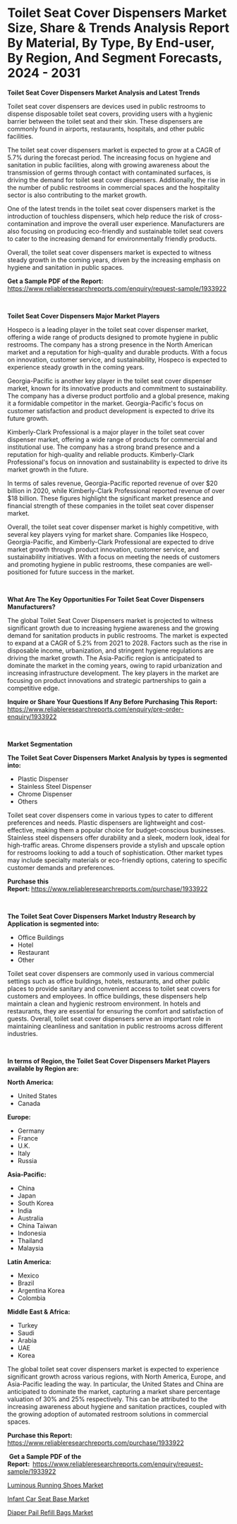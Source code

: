 <p><h1>Toilet Seat Cover Dispensers Market Size, Share & Trends Analysis Report By Material, By Type, By End-user, By Region, And Segment Forecasts, 2024 - 2031</h1></p><p><strong>Toilet Seat Cover Dispensers Market Analysis and Latest Trends</strong></p>
<p><p>Toilet seat cover dispensers are devices used in public restrooms to dispense disposable toilet seat covers, providing users with a hygienic barrier between the toilet seat and their skin. These dispensers are commonly found in airports, restaurants, hospitals, and other public facilities.</p><p>The toilet seat cover dispensers market is expected to grow at a CAGR of 5.7% during the forecast period. The increasing focus on hygiene and sanitation in public facilities, along with growing awareness about the transmission of germs through contact with contaminated surfaces, is driving the demand for toilet seat cover dispensers. Additionally, the rise in the number of public restrooms in commercial spaces and the hospitality sector is also contributing to the market growth.</p><p>One of the latest trends in the toilet seat cover dispensers market is the introduction of touchless dispensers, which help reduce the risk of cross-contamination and improve the overall user experience. Manufacturers are also focusing on producing eco-friendly and sustainable toilet seat covers to cater to the increasing demand for environmentally friendly products.</p><p>Overall, the toilet seat cover dispensers market is expected to witness steady growth in the coming years, driven by the increasing emphasis on hygiene and sanitation in public spaces.</p></p>
<p><strong>Get a Sample PDF of the Report:&nbsp;</strong> <a href="https://www.reliableresearchreports.com/enquiry/request-sample/1933922">https://www.reliableresearchreports.com/enquiry/request-sample/1933922</a></p>
<p>&nbsp;</p>
<p><strong>Toilet Seat Cover Dispensers Major Market Players</strong></p>
<p><p>Hospeco is a leading player in the toilet seat cover dispenser market, offering a wide range of products designed to promote hygiene in public restrooms. The company has a strong presence in the North American market and a reputation for high-quality and durable products. With a focus on innovation, customer service, and sustainability, Hospeco is expected to experience steady growth in the coming years.</p><p>Georgia-Pacific is another key player in the toilet seat cover dispenser market, known for its innovative products and commitment to sustainability. The company has a diverse product portfolio and a global presence, making it a formidable competitor in the market. Georgia-Pacific's focus on customer satisfaction and product development is expected to drive its future growth.</p><p>Kimberly-Clark Professional is a major player in the toilet seat cover dispenser market, offering a wide range of products for commercial and institutional use. The company has a strong brand presence and a reputation for high-quality and reliable products. Kimberly-Clark Professional's focus on innovation and sustainability is expected to drive its market growth in the future.</p><p>In terms of sales revenue, Georgia-Pacific reported revenue of over $20 billion in 2020, while Kimberly-Clark Professional reported revenue of over $18 billion. These figures highlight the significant market presence and financial strength of these companies in the toilet seat cover dispenser market.</p><p>Overall, the toilet seat cover dispenser market is highly competitive, with several key players vying for market share. Companies like Hospeco, Georgia-Pacific, and Kimberly-Clark Professional are expected to drive market growth through product innovation, customer service, and sustainability initiatives. With a focus on meeting the needs of customers and promoting hygiene in public restrooms, these companies are well-positioned for future success in the market.</p></p>
<p>&nbsp;</p>
<p><strong>What Are The Key Opportunities For Toilet Seat Cover Dispensers Manufacturers?</strong></p>
<p><p>The global Toilet Seat Cover Dispensers market is projected to witness significant growth due to increasing hygiene awareness and the growing demand for sanitation products in public restrooms. The market is expected to expand at a CAGR of 5.2% from 2021 to 2028. Factors such as the rise in disposable income, urbanization, and stringent hygiene regulations are driving the market growth. The Asia-Pacific region is anticipated to dominate the market in the coming years, owing to rapid urbanization and increasing infrastructure development. The key players in the market are focusing on product innovations and strategic partnerships to gain a competitive edge.</p></p>
<p><strong>Inquire or Share Your Questions If Any Before Purchasing This Report:</strong> <a href="https://www.reliableresearchreports.com/enquiry/pre-order-enquiry/1933922">https://www.reliableresearchreports.com/enquiry/pre-order-enquiry/1933922</a></p>
<p>&nbsp;</p>
<p><strong>Market Segmentation</strong></p>
<p><strong>The Toilet Seat Cover Dispensers Market Analysis by types is segmented into:</strong></p>
<p><ul><li>Plastic Dispenser</li><li>Stainless Steel Dispenser</li><li>Chrome Dispenser</li><li>Others</li></ul></p>
<p><p>Toilet seat cover dispensers come in various types to cater to different preferences and needs. Plastic dispensers are lightweight and cost-effective, making them a popular choice for budget-conscious businesses. Stainless steel dispensers offer durability and a sleek, modern look, ideal for high-traffic areas. Chrome dispensers provide a stylish and upscale option for restrooms looking to add a touch of sophistication. Other market types may include specialty materials or eco-friendly options, catering to specific customer demands and preferences.</p></p>
<p><strong>Purchase this Report:&nbsp;</strong><a href="https://www.reliableresearchreports.com/purchase/1933922">https://www.reliableresearchreports.com/purchase/1933922</a></p>
<p>&nbsp;</p>
<p><strong>The Toilet Seat Cover Dispensers Market Industry Research by Application is segmented into:</strong></p>
<p><ul><li>Office Buildings</li><li>Hotel</li><li>Restaurant</li><li>Other</li></ul></p>
<p><p>Toilet seat cover dispensers are commonly used in various commercial settings such as office buildings, hotels, restaurants, and other public places to provide sanitary and convenient access to toilet seat covers for customers and employees. In office buildings, these dispensers help maintain a clean and hygienic restroom environment. In hotels and restaurants, they are essential for ensuring the comfort and satisfaction of guests. Overall, toilet seat cover dispensers serve an important role in maintaining cleanliness and sanitation in public restrooms across different industries.</p></p>
<p>&nbsp;</p>
<p><strong>In terms of Region, the Toilet Seat Cover Dispensers Market Players available by Region are:</strong></p>
<p>
    <p> <strong> North America: </strong>
        <ul>
            <li>United States</li>
            <li>Canada</li>
        </ul>
        </p> 
    <p> <strong> Europe: </strong>
        <ul>
            <li>Germany</li>
            <li>France</li>
            <li>U.K.</li>
            <li>Italy</li>
            <li>Russia</li>
        </ul>
        </p> 
    <p> <strong> Asia-Pacific: </strong>
        <ul>
            <li>China</li>
            <li>Japan</li>
            <li>South Korea</li>
            <li>India</li>
            <li>Australia</li>
            <li>China Taiwan</li>
            <li>Indonesia</li>
            <li>Thailand</li>
            <li>Malaysia</li>
        </ul>
        </p> 
    <p> <strong> Latin America: </strong>
        <ul>
            <li>Mexico</li>
            <li>Brazil</li>
            <li>Argentina Korea</li>
            <li>Colombia</li>
        </ul>
        </p> 
    <p> <strong> Middle East & Africa: </strong>
        <ul>
            <li>Turkey</li>
            <li>Saudi</li>
            <li>Arabia</li>
            <li>UAE</li>
            <li>Korea</li>
        </ul>
    </p>
    </p>
<p><p>The global toilet seat cover dispensers market is expected to experience significant growth across various regions, with North America, Europe, and Asia-Pacific leading the way. In particular, the United States and China are anticipated to dominate the market, capturing a market share percentage valuation of 30% and 25% respectively. This can be attributed to the increasing awareness about hygiene and sanitation practices, coupled with the growing adoption of automated restroom solutions in commercial spaces.</p></p>
<p><strong>Purchase this Report: </strong><a href="https://www.reliableresearchreports.com/purchase/1933922">https://www.reliableresearchreports.com/purchase/1933922</a></p>
<p>&nbsp;<strong>Get a Sample PDF of the Report:&nbsp;&nbsp;</strong><a href="https://www.reliableresearchreports.com/enquiry/request-sample/1933922">https://www.reliableresearchreports.com/enquiry/request-sample/1933922</a></p>
<p><strong></strong></p>
<p><p><a href="https://github.com/wusalecollins540tpqoz/Market-Research-Report-List-1/blob/main/luminous-running-shoes-market.md">Luminous Running Shoes Market</a></p><p><a href="https://github.com/kathiaseamanalvaradovlprc2h/Market-Research-Report-List-1/blob/main/infant-car-seat-base-market.md">Infant Car Seat Base Market</a></p><p><a href="https://github.com/pjcfca/Market-Research-Report-List-1/blob/main/diaper-pail-refill-bags-market.md">Diaper Pail Refill Bags Market</a></p></p>